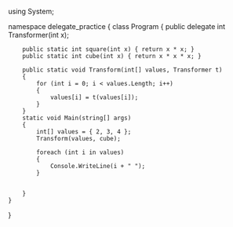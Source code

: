 using System;

namespace delegate_practice
{
    class Program
    {
        public delegate int Transformer(int x);

        public static int square(int x) { return x * x; }
        public static int cube(int x) { return x * x * x; }

        public static void Transform(int[] values, Transformer t)
        {
            for (int i = 0; i < values.Length; i++)
            {
                values[i] = t(values[i]);
            }
        }
        static void Main(string[] args)
        {
            int[] values = { 2, 3, 4 };
            Transform(values, cube);

            foreach (int i in values)
            {
                Console.WriteLine(i + " ");
            }


        }
    }
}
